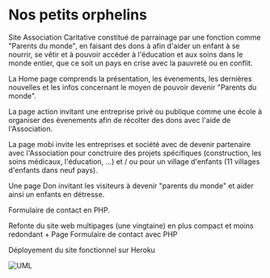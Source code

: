 **Nos petits orphelins**
=========================

Site Association Caritative constitué de parrainage par une fonction comme "Parents du monde",
en faisant des dons à afin d'aider un enfant à se nourrir, se vêtir et à pouvoir accéder à l'éducation et aux soins dans le monde entier, que ce soit un pays en crise avec la pauvreté ou en conflit.

La Home page comprends la présentation, les évenements, les dernières nouvelles et les infos concernant le moyen de pouvoir devenir "Parents du monde".
    
La page action invitant une entreprise privé ou publique comme une école à organiser des évenements afin de récolter des dons avec l'aide de l'Association.

La page mobi invite les entreprises et société avec de devenir partenaire avec l'Association pour conctruire des projets spécifiques (construction, les soins médicaux, l'éducation, ...) et / ou pour un village d'enfants (11 villages d'enfants dans neuf pays).

Une page Don invitant les visiteurs à devenir "parents du monde" et aider ainsi un enfants en détresse.

Formulaire de contact en PHP.

Refonte du site web multipages (une vingtaine) en plus compact et moins redondant + Page Formulaire de contact avec PHP

Déployement du site fonctionnel sur Heroku



![UML](http://uploads.siteduzero.com/files/420001_421000/420263.png)
